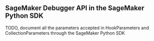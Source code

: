 ## SageMaker Debugger API in the SageMaker Python SDK

TODO, document all the parameters accepted in HookParameters and CollectionParameters through the SageMaker Python SDK
